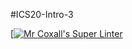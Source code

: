 #ICS20-Intro-3

[[![Mr Coxall's Super Linter](https://github.com/Justin-Lavoie16/ICS20-Intro-3/workflows/Mr%20Coxall's%20Super%20Linter/badge.svg)](https://github.com/Justin-Lavoie16/ICS20-Intro-3/actions/)
